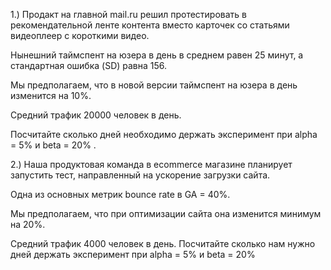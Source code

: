1.) Продакт на главной mail.ru решил протестировать в рекомендательной ленте контента вместо карточек со статьями видеоплеер с короткими видео. 

Нынешний таймспент на юзера в день в среднем равен 25 минут, а стандартная ошибка (SD) равна 156. 

Мы предполагаем, что в новой версии таймспент на юзера в день изменится на 10%. 

Средний трафик 20000 человек в день. 

Посчитайте сколько дней необходимо держать эксперимент при alpha = 5% и beta = 20% .

2.) Наша продуктовая команда в ecommerce магазине планирует запустить тест, направленный на ускорение загрузки сайта. 

Одна из основных метрик bounce rate в GA = 40%. 

Мы предполагаем, что при оптимизации сайта она изменится минимум на 20%.

Средний трафик 4000 человек в день. Посчитайте сколько нам нужно дней держать эксперимент при alpha = 5% и beta = 20%
